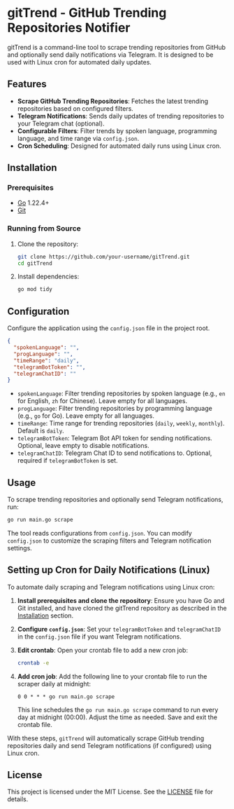 # gitTrend - GitHub Trending Repositories Notifier

gitTrend is a command-line tool to scrape trending repositories from GitHub and optionally send daily notifications via Telegram. It is designed to be used with Linux cron for automated daily updates.

## Features

- **Scrape GitHub Trending Repositories**: Fetches the latest trending repositories based on configured filters.
- **Telegram Notifications**: Sends daily updates of trending repositories to your Telegram chat (optional).
- **Configurable Filters**: Filter trends by spoken language, programming language, and time range via `config.json`.
- **Cron Scheduling**: Designed for automated daily runs using Linux cron.

## Installation

### Prerequisites

- [Go](https://golang.org/dl/) 1.22.4+
- [Git](https://git-scm.com/downloads)

### Running from Source

1. Clone the repository:

   ```bash
   git clone https://github.com/your-username/gitTrend.git
   cd gitTrend
   ```

2. Install dependencies:

   ```bash
   go mod tidy
   ```

## Configuration

Configure the application using the `config.json` file in the project root.

```json
{
  "spokenLanguage": "",
  "progLanguage": "",
  "timeRange": "daily",
  "telegramBotToken": "",
  "telegramChatID": ""
}
```

- `spokenLanguage`: Filter trending repositories by spoken language (e.g., `en` for English, `zh` for Chinese). Leave empty for all languages.
- `progLanguage`: Filter trending repositories by programming language (e.g., `go` for Go). Leave empty for all languages.
- `timeRange`: Time range for trending repositories (`daily`, `weekly`, `monthly`). Default is `daily`.
- `telegramBotToken`: Telegram Bot API token for sending notifications. Optional, leave empty to disable notifications.
- `telegramChatID`: Telegram Chat ID to send notifications to. Optional, required if `telegramBotToken` is set.

## Usage

To scrape trending repositories and optionally send Telegram notifications, run:

```bash
go run main.go scrape
```

The tool reads configurations from `config.json`.  You can modify `config.json` to customize the scraping filters and Telegram notification settings.

## Setting up Cron for Daily Notifications (Linux)

To automate daily scraping and Telegram notifications using Linux cron:

1. **Install prerequisites and clone the repository**: Ensure you have Go and Git installed, and have cloned the gitTrend repository as described in the [Installation](#installation) section.
2. **Configure `config.json`**:  Set your `telegramBotToken` and `telegramChatID` in the `config.json` file if you want Telegram notifications.
3. **Edit crontab**: Open your crontab file to add a new cron job:

   ```bash
   crontab -e
   ```

4. **Add cron job**: Add the following line to your crontab file to run the scraper daily at midnight:

   ```cron
   0 0 * * * go run main.go scrape
   ```

   This line schedules the `go run main.go scrape` command to run every day at midnight (00:00). Adjust the time as needed. Save and exit the crontab file.

With these steps, `gitTrend` will automatically scrape GitHub trending repositories daily and send Telegram notifications (if configured) using Linux cron.

## License

This project is licensed under the MIT License. See the [LICENSE](LICENSE) file for details.
